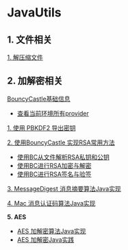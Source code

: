 # JavaUtils

## 1. 文件相关

[1. 解压缩文件](./mdfiles/file/DecompressUtils.md)



## 2. 加解密相关

[BouncyCastle基础信息]()

- [查看当前环境所有provider](.mdfiles/crypto/bc/ListProviders.md)

[1. 使用 PBKDF2 导出密钥](./mdfiles/crypto/PBKDF2.md)

[2. 使用BouncyCastle 实现RSA常用方法](./mdfiles/crypto/RSAUtilsBC.md)

- [使用BC从文件解析RSA私钥和公钥](./mdfiles/crypto/BC_RSA_Key.md)
- [使用BC进行RSA加密与解密](./mdfiles/crypto/BC_RSA_Cipher.md)
- [使用BC进行RSA签名与验签](./mdfiles/crypto/BC_RSA_Signature.md)

[3. MessageDigest 消息摘要算法Java实现](./mdfiles/crypto/Dgst.md)

[4. Mac 消息认证码算法Java实现](./mdfiles/crypto/Mac.md)

**5. AES**

- [AES 加解密算法Java实现](./mdfiles/crypto/AESUtils.md)
- [AES 加解密Java实践](./mdfiles/crypto/AESPractise.md)

